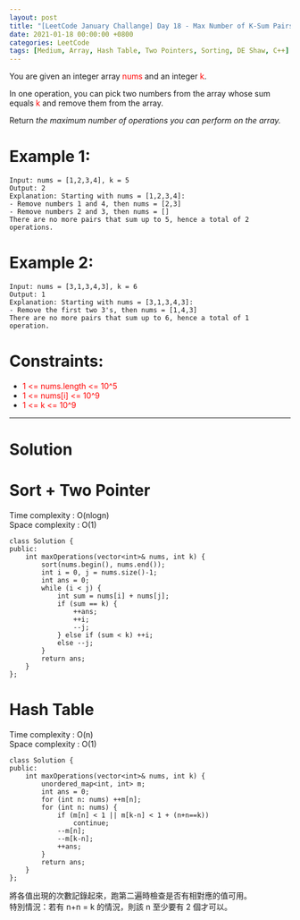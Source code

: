 ```yaml
---
layout: post
title: "[LeetCode January Challange] Day 18 - Max Number of K-Sum Pairs"
date: 2021-01-18 00:00:00 +0800
categories: LeetCode
tags: [Medium, Array, Hash Table, Two Pointers, Sorting, DE Shaw, C++]
---
```

You are given an integer array <font color="red">nums</font> and an integer <font color="red">k</font>.  

In one operation, you can pick two numbers from the array whose sum equals <font color="red">k</font> and remove them from the array.  

Return *the maximum number of operations you can perform on the array.*  

# Example 1:

	Input: nums = [1,2,3,4], k = 5
	Output: 2
	Explanation: Starting with nums = [1,2,3,4]:
	- Remove numbers 1 and 4, then nums = [2,3]
	- Remove numbers 2 and 3, then nums = []
	There are no more pairs that sum up to 5, hence a total of 2 operations.

# Example 2:

	Input: nums = [3,1,3,4,3], k = 6
	Output: 1
	Explanation: Starting with nums = [3,1,3,4,3]:
	- Remove the first two 3's, then nums = [1,4,3]
	There are no more pairs that sum up to 6, hence a total of 1 operation.

# Constraints:

- <font color="red">1 <= nums.length <= 10^5</font>
- <font color="red">1 <= nums[i] <= 10^9</font>
- <font color="red">1 <= k <= 10^9</font>

______________________  

# Solution  

# Sort + Two Pointer

Time complexity : O(nlogn)  
Space complexity : O(1)  

	class Solution {
	public:
	    int maxOperations(vector<int>& nums, int k) {
	        sort(nums.begin(), nums.end());
	        int i = 0, j = nums.size()-1;
	        int ans = 0;
	        while (i < j) {
	            int sum = nums[i] + nums[j];
	            if (sum == k) {
	                ++ans;
	                ++i;
	                --j;
	            } else if (sum < k) ++i;
	            else --j;
	        }
	        return ans;
	    }
	};

# Hash Table

Time complexity : O(n)  
Space complexity : O(1)  

	class Solution {
	public:
	    int maxOperations(vector<int>& nums, int k) {
	        unordered_map<int, int> m;
	        int ans = 0;
	        for (int n: nums) ++m[n];
	        for (int n: nums) {
	            if (m[n] < 1 || m[k-n] < 1 + (n+n==k))
	                continue;
	            --m[n];
	            --m[k-n];
	            ++ans;
	        }
	        return ans;
	    }
	};

將各值出現的次數記錄起來，跑第二遍時檢查是否有相對應的值可用。  
特別情況：若有 n+n = k 的情況，則該 n 至少要有 2 個才可以。  